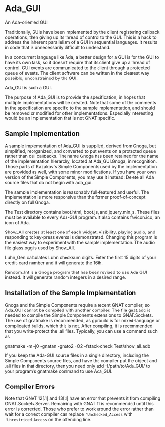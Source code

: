 # Ada_GUI
An Ada-oriented GUI

Traditionally, GUIs have been implemented by the client registering callback operations, then giving up its thread of control to the GUI. This is a hack to address the inherent parallelism of a GUI in sequential languages. It results in code that is unnecessarily difficult to understand.

In a concurrent language like Ada, a better design for a GUI is for the GUI to have its own task, so it doesn't require that its client give up a thread of control. GUI events are communicated to the client through a protected queue of events. The client software can be written in the clearest way possible, unconstrained by the GUI.

Ada_GUI is such a GUI.

The purpose of Ada_GUI is to provide the specification, in hopes that multiple implementations will be created. Note that some of the comments in the specification are specific to the sample implementation, and should be removed or modified for other implementations. Especially interesting would be an implementation that is not GNAT specific.

## Sample Implementation

A sample implementation of Ada_GUI is supplied, derived from Gnoga, but simplified, reorganized, and converted to put events on a protected queue rather than call callbacks. The name Gnoga has been retained for the name of the implementation hierarchy, located at Ada_GUI.Gnoga, in recognition. Those parts of Kazakov's Simple Components used by the implementation are provided as well, with some minor modifications. If you have your own version of the Simple Components, you may use it instead: Delete all Ada source files that do not begin with ada_gui.

The sample implementation is reasonably full-featured and useful. The implementation is more responsive than the former proof-of-concept directly on full Gnoga.

The Test directory contains boot.html, boot.js, and jquery.min.js. These files must be available to every Ada-GUI program. It also contains favicon.ico, an icon of Ada.

Show_All creates at least one of each widget. Visibility, playing audio, and responding to key-press events is demonstrated. Changing this program is the easiest way to experiment with the sample implementation. The audio file glass.ogg is used by Show_All.

Luhn_Gen calculates Luhn checksum digits. Enter the first 15 digits of your credit-card number and it will generate the 16th.

Random_Int is a Gnoga program that has been revised to use Ada GUI instead. It will generate random integers in a desired range.

## Installation of the Sample Implementation

Gnoga and the Simple Components require a recent GNAT compiler, so Ada_GUI cannot be compiled with another compiler. The file gnat.adc is needed to compile the Simple Components extensions to GNAT.Sockets. The use of gnatmake is recommended, as gprbuild is for mixed-language or complicated builds, which this is not. After compiling, it is recommended that you write-protect the .ali files. Typically, you can use a command such as

gnatmake -m -j0 -gnatan -gnato2 -O2 -fstack-check Test/show_all.adb

If you keep the Ada-GUI source files in a single directory, including the Simple Components source files, and have the compiler put the object and .ali files in that directory, then you need only add -I/path/to/Ada_GUI/ to your program's gnatmake command to use Ada_GUI.

## Compiler Errors

Note that GNAT 12[.1] and 13[.1] have an error that prevents it from compiling GNAT.Sockets.Server. Remaining with GNAT 11 is recommended until this error is corrected. Those who prefer to work around the error rather than wait for a correct compiler can replace `'Unchecked_Access` with `'Unrestriced_Access` on the offending line.
